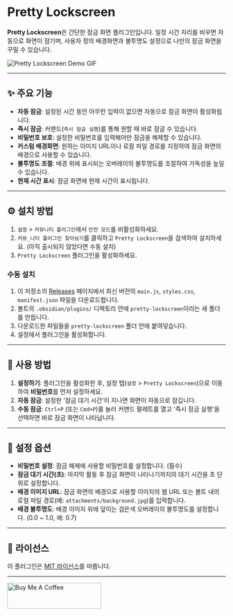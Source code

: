 # Pretty Lockscreen

**Pretty Lockscreen**은 간단한 잠금 화면 플러그인입니다. 일정 시간 자리를 비우면 자동으로 화면이 잠기며, 사용자 정의 배경화면과 불투명도 설정으로 나만의 잠금 화면을 꾸밀 수 있습니다.

![Pretty Lockscreen Demo GIF](prettyLockscreen.gif)

---
## ✨ 주요 기능

* **자동 잠금**: 설정된 시간 동안 아무런 입력이 없으면 자동으로 잠금 화면이 활성화됩니다.
* **즉시 잠금**: 커맨드(`즉시 잠금 실행`)를 통해 원할 때 바로 잠글 수 있습니다.
* **비밀번호 보호**: 설정한 비밀번호를 입력해야만 잠금을 해제할 수 있습니다.
* **커스텀 배경화면**: 원하는 이미지 URL이나 로컬 파일 경로를 지정하여 잠금 화면의 배경으로 사용할 수 있습니다.
* **불투명도 조절**: 배경 위에 표시되는 오버레이의 불투명도를 조절하여 가독성을 높일 수 있습니다.
* **현재 시간 표시**: 잠금 화면에 현재 시간이 표시됩니다.

---
## ⚙️ 설치 방법

1.  `설정` > `커뮤니티 플러그인`에서 `안전 모드`를 비활성화하세요.
2.  `커뮤_니티 플러그인 찾아보기`를 클릭하고 `Pretty Lockscreen`을 검색하여 설치하세요. (아직 출시되지 않았다면 수동 설치)
3.  `Pretty Lockscreen` 플러그인을 활성화하세요.

### 수동 설치

1.  이 저장소의 [Releases](https://github.com/BeautyKim/obsidian-pretty-lockscreen) 페이지에서 최신 버전의 `main.js`, `styles.css`, `manifest.json` 파일을 다운로드합니다.
2.  볼트의 `.obsidian/plugins/` 디렉토리 안에 `pretty-lockscreen`이라는 새 폴더를 만듭니다.
3.  다운로드한 파일들을 `pretty-lockscreen` 폴더 안에 붙여넣습니다.
4.  설정에서 플러그인을 활성화합니다.

---
## 🚀 사용 방법

1.  **설정하기**: 플러그인을 활성화한 후, 설정 탭(`설정` > `Pretty Lockscreen`)으로 이동하여 **비밀번호**를 먼저 설정하세요.
2.  **자동 잠금**: 설정한 '잠금 대기 시간'이 지나면 화면이 자동으로 잠깁니다.
3.  **수동 잠금**: `Ctrl+P` (또는 `Cmd+P`)를 눌러 커맨드 팔레트를 열고 '즉시 잠금 실행'을 선택하면 바로 잠금 화면이 나타납니다.

---
## 🔧 설정 옵션

* **비밀번호 설정**: 잠금 해제에 사용할 비밀번호를 설정합니다. (필수)
* **잠금 대기 시간(초)**: 마지막 활동 후 잠금 화면이 나타나기까지의 대기 시간을 초 단위로 설정합니다.
* **배경 이미지 URL**: 잠금 화면의 배경으로 사용할 이미지의 웹 URL 또는 볼트 내의 로컬 파일 경로(예: `attachments/background.jpg`)를 입력합니다.
* **배경 불투명도**: 배경 이미지 위에 덮이는 검은색 오버레이의 불투명도를 설정합니다. (0.0 ~ 1.0, 예: 0.7)

---
## 📄 라이선스

이 플러그인은 [MIT 라이선스](LICENSE)를 따릅니다.

---
<a href="https://www.buymeacoffee.com/beautyKim" target="_blank">
  <img src="https://cdn.buymeacoffee.com/buttons/v2/default-yellow.png" alt="Buy Me A Coffee" style="height: 60px !important;width: 217px !important;">
</a>
